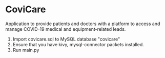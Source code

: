 # CoviCare
Application to provide patients and doctors with a platform to access and manage COVID-19 medical and equipment-related leads.

1. Import covicare.sql to MySQL database "covicare"
2. Ensure that you have kivy, mysql-connector packets installed.
3. Run main.py
